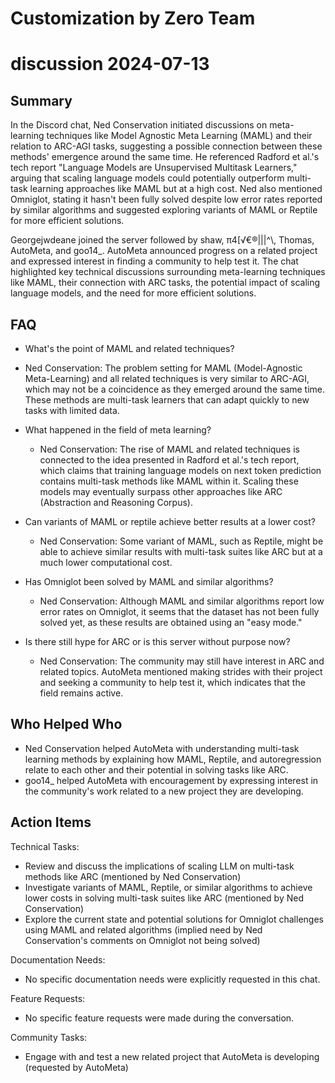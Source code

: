 # Customization by Zero Team

# discussion 2024-07-13

## Summary
 In the Discord chat, Ned Conservation initiated discussions on meta-learning techniques like Model Agnostic Meta Learning (MAML) and their relation to ARC-AGI tasks, suggesting a possible connection between these methods' emergence around the same time. He referenced Radford et al.'s tech report "Language Models are Unsupervised Multitask Learners," arguing that scaling language models could potentially outperform multi-task learning approaches like MAML but at a high cost. Ned also mentioned Omniglot, stating it hasn't been fully solved despite low error rates reported by similar algorithms and suggested exploring variants of MAML or Reptile for more efficient solutions.

Georgejwdeane joined the server followed by shaw, π4[√€®|||^\\, Thomas, AutoMeta, and goo14_. AutoMeta announced progress on a related project and expressed interest in finding a community to help test it. The chat highlighted key technical discussions surrounding meta-learning techniques like MAML, their connection with ARC tasks, the potential impact of scaling language models, and the need for more efficient solutions.

## FAQ
 - What's the point of MAML and related techniques?
  - Ned Conservation: The problem setting for MAML (Model-Agnostic Meta-Learning) and all related techniques is very similar to ARC-AGI, which may not be a coincidence as they emerged around the same time. These methods are multi-task learners that can adapt quickly to new tasks with limited data.

- What happened in the field of meta learning?
  - Ned Conservation: The rise of MAML and related techniques is connected to the idea presented in Radford et al.'s tech report, which claims that training language models on next token prediction contains multi-task methods like MAML within it. Scaling these models may eventually surpass other approaches like ARC (Abstraction and Reasoning Corpus).

- Can variants of MAML or reptile achieve better results at a lower cost?
  - Ned Conservation: Some variant of MAML, such as Reptile, might be able to achieve similar results with multi-task suites like ARC but at a much lower computational cost.

- Has Omniglot been solved by MAML and similar algorithms?
  - Ned Conservation: Although MAML and similar algorithms report low error rates on Omniglot, it seems that the dataset has not been fully solved yet, as these results are obtained using an "easy mode."

- Is there still hype for ARC or is this server without purpose now?
  - Ned Conservation: The community may still have interest in ARC and related topics. AutoMeta mentioned making strides with their project and seeking a community to help test it, which indicates that the field remains active.

## Who Helped Who
 - Ned Conservation helped AutoMeta with understanding multi-task learning methods by explaining how MAML, Reptile, and autoregression relate to each other and their potential in solving tasks like ARC.
- goo14_ helped AutoMeta with encouragement by expressing interest in the community's work related to a new project they are developing.

## Action Items
 Technical Tasks:
  - Review and discuss the implications of scaling LLM on multi-task methods like ARC (mentioned by Ned Conservation)
  - Investigate variants of MAML, Reptile, or similar algorithms to achieve lower costs in solving multi-task suites like ARC (mentioned by Ned Conservation)
  - Explore the current state and potential solutions for Omniglot challenges using MAML and related algorithms (implied need by Ned Conservation's comments on Omniglot not being solved)

Documentation Needs:
  - No specific documentation needs were explicitly requested in this chat.

Feature Requests:
  - No specific feature requests were made during the conversation.

Community Tasks:
  - Engage with and test a new related project that AutoMeta is developing (requested by AutoMeta)

